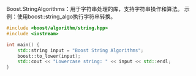 Boost.StringAlgorithms：用于字符串处理的库，支持字符串操作和算法。
示例：使用boost::string_algo执行字符串转换。

```cpp
#include <boost/algorithm/string.hpp>
#include <iostream>

int main() {
    std::string input = "Boost String Algorithms";
    boost::to_lower(input);
    std::cout << "Lowercase string: " << input << std::endl;
}
```
